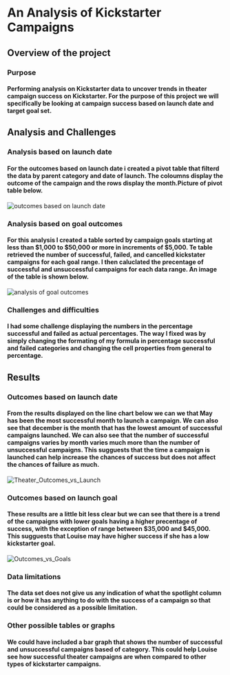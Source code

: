 # An Analysis of Kickstarter Campaigns
## Overview of the project
### Purpose
#### Performing analysis on Kickstarter data to uncover trends in theater campaign success on Kickstarter. For the purpose of this project we will specifically be looking at campaign success based on launch date and target goal set.
## Analysis and Challenges
### Analysis based on launch date
#### For the outcomes based on launch date i created a pivot table that filterd the data by parent category and date of launch. The coloumns display the outcome of the campaign and the rows display the month.Picture of pivot table below.
![outcomes based on launch date](https://user-images.githubusercontent.com/99226892/155895964-57875f46-8d0b-4ed3-8cbd-1e7d9e5d9070.png)
### Analysis based on goal outcomes
#### For this analysis I created a table sorted by campaign goals starting at less than $1,000 to $50,000 or more in increments of $5,000. Te table retrieved the number of successful, failed, and cancelled kickstater campaigns for each goal range. I then caluclated the precentage of successful and unsuccessful campaigns for each data range. An image of the table is shown below.
![analysis of goal outcomes](https://user-images.githubusercontent.com/99226892/155896383-388e4d0a-3a20-4019-8320-11a2f256fb88.png)
### Challenges and difficulties
#### I had some challenge displaying the numbers in the percentage successful and failed as actual percentages. The way I fixed was by simply changing the formating of my formula in percentage successful and failed categories and changing the cell properties from general to percentage.
## Results
### Outcomes based on launch date
#### From the results displayed on the line chart below we can we that May has been the most successful month to launch a campaign. We can also see that december is the month that has the lowest amount of successful campaigns launched. We can also see that the number of successful campaigns varies by month varies much more than the number of unsuccessful campaigns. This sugguests that the time a campaign is launched can help increase the chances of success but does not affect the chances of failure as much.
![Theater_Outcomes_vs_Launch](https://user-images.githubusercontent.com/99226892/155896719-f768a681-a166-412f-bbf0-cb220972d52c.png)
### Outcomes based on launch goal
#### These results are a little bit less clear but we can see that there is a trend of the campaigns with lower goals having a higher precentage of success, with the exception of range between $35,000 and $45,000. This sugguests that Louise may have higher success if she has a low kickstarter goal.
![Outcomes_vs_Goals](https://user-images.githubusercontent.com/99226892/155896954-8eb75912-900b-4647-bce9-5394d9eb31fb.png)
### Data limitations
#### The data set does not give us any indication of what the spotlight column is or how it has anything to do with the success of a campaign so that could be considered as a possible limitation.
### Other possible tables or graphs
#### We could have included a bar graph that shows the number of successful and unsuccessful campaigns based of category. This could help Louise see how successful theater campaigns are when compared to other types of kickstarter campaigns.
